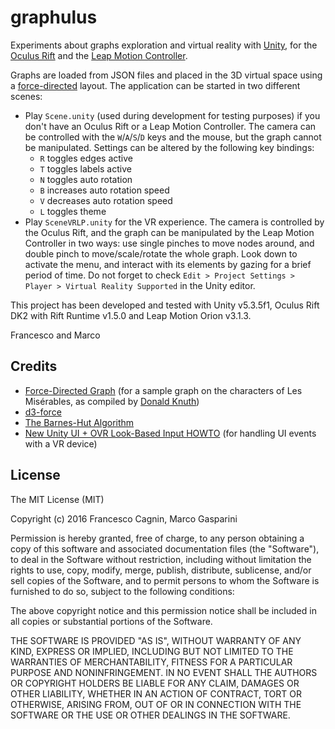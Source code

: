 # graphulus
Experiments about graphs exploration and virtual reality with [Unity](https://unity3d.com/), for the [Oculus Rift](https://www.oculus.com/) and the [Leap Motion Controller](https://www.leapmotion.com/).

Graphs are loaded from JSON files and placed in the 3D virtual space using a [force-directed](https://en.wikipedia.org/wiki/Force-directed_graph_drawing) layout. The application can be started in two different scenes:
- Play `Scene.unity` (used during development for testing purposes) if you don't have an Oculus Rift or a Leap Motion Controller. The camera can be controlled with the `W`/`A`/`S`/`D` keys and the mouse, but the graph cannot be manipulated. Settings can be altered by the following key bindings:
  - `R` toggles edges active
  - `T` toggles labels active
  - `N` toggles auto rotation
  - `B` increases auto rotation speed
  - `V` decreases auto rotation speed
  - `L` toggles theme
- Play `SceneVRLP.unity` for the VR experience. The camera is controlled by the Oculus Rift, and the graph can be manipulated by the Leap Motion Controller in two ways: use single pinches to move nodes around, and double pinch to move/scale/rotate the whole graph. Look down to activate the menu, and interact with its elements by gazing for a brief period of time. Do not forget to check `Edit > Project Settings > Player > Virtual Reality Supported` in the Unity editor.

This project has been developed and tested with Unity v5.3.5f1, Oculus Rift DK2 with Rift Runtime v1.5.0 and Leap Motion Orion v3.1.3.

Francesco and Marco


## Credits
- [Force-Directed Graph](https://bl.ocks.org/mbostock/4062045) (for a sample graph on the characters of Les Misérables, as compiled by [Donald Knuth](http://www-cs-faculty.stanford.edu/~uno/sgb.html))
- [d3-force](https://github.com/d3/d3-force)
- [The Barnes-Hut Algorithm](http://arborjs.org/docs/barnes-hut)
- [New Unity UI + OVR Look-Based Input HOWTO](https://forums.oculus.com/community/discussion/16710/new-unity-ui-ovr-look-based-input-howto) (for handling UI events with a VR device)


## License
The MIT License (MIT)

Copyright (c) 2016 Francesco Cagnin, Marco Gasparini

Permission is hereby granted, free of charge, to any person obtaining a copy
of this software and associated documentation files (the "Software"), to deal
in the Software without restriction, including without limitation the rights
to use, copy, modify, merge, publish, distribute, sublicense, and/or sell
copies of the Software, and to permit persons to whom the Software is
furnished to do so, subject to the following conditions:

The above copyright notice and this permission notice shall be included in all
copies or substantial portions of the Software.

THE SOFTWARE IS PROVIDED "AS IS", WITHOUT WARRANTY OF ANY KIND, EXPRESS OR
IMPLIED, INCLUDING BUT NOT LIMITED TO THE WARRANTIES OF MERCHANTABILITY,
FITNESS FOR A PARTICULAR PURPOSE AND NONINFRINGEMENT. IN NO EVENT SHALL THE
AUTHORS OR COPYRIGHT HOLDERS BE LIABLE FOR ANY CLAIM, DAMAGES OR OTHER
LIABILITY, WHETHER IN AN ACTION OF CONTRACT, TORT OR OTHERWISE, ARISING FROM,
OUT OF OR IN CONNECTION WITH THE SOFTWARE OR THE USE OR OTHER DEALINGS IN THE
SOFTWARE.
